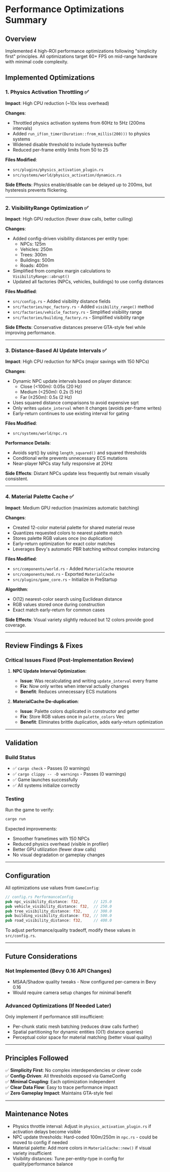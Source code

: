 # Performance Optimizations Summary

## Overview
Implemented 4 high-ROI performance optimizations following "simplicity first" principles.
All optimizations target 60+ FPS on mid-range hardware with minimal code complexity.

## Implemented Optimizations

### 1. Physics Activation Throttling ✅
**Impact**: High CPU reduction (~10x less overhead)

**Changes**:
- Throttled physics activation systems from 60Hz to 5Hz (200ms intervals)
- Added `run_if(on_timer(Duration::from_millis(200)))` to physics systems
- Widened disable threshold to include hysteresis buffer
- Reduced per-frame entity limits from 50 to 25

**Files Modified**:
- `src/plugins/physics_activation_plugin.rs`
- `src/systems/world/physics_activation/dynamics.rs`

**Side Effects**: Physics enable/disable can be delayed up to 200ms, but hysteresis prevents flickering.

---

### 2. VisibilityRange Optimization ✅
**Impact**: High GPU reduction (fewer draw calls, better culling)

**Changes**:
- Added config-driven visibility distances per entity type:
  - NPCs: 125m
  - Vehicles: 250m
  - Trees: 300m
  - Buildings: 500m
  - Roads: 400m
- Simplified from complex margin calculations to `VisibilityRange::abrupt()`
- Updated all factories (NPCs, vehicles, buildings) to use config distances

**Files Modified**:
- `src/config.rs` - Added visibility distance fields
- `src/factories/npc_factory.rs` - Added `visibility_range()` method
- `src/factories/vehicle_factory.rs` - Simplified visibility range
- `src/factories/building_factory.rs` - Simplified visibility range

**Side Effects**: Conservative distances preserve GTA-style feel while improving performance.

---

### 3. Distance-Based AI Update Intervals ✅
**Impact**: High CPU reduction for NPCs (major savings with 150 NPCs)

**Changes**:
- Dynamic NPC update intervals based on player distance:
  - Close (<100m): 0.05s (20 Hz)
  - Medium (<250m): 0.2s (5 Hz)
  - Far (≥250m): 0.5s (2 Hz)
- Uses squared distance comparisons to avoid expensive sqrt
- Only writes `update_interval` when it changes (avoids per-frame writes)
- Early-return continues to use existing interval for gating

**Files Modified**:
- `src/systems/world/npc.rs`

**Performance Details**:
- Avoids sqrt() by using `length_squared()` and squared thresholds
- Conditional write prevents unnecessary ECS mutations
- Near-player NPCs stay fully responsive at 20Hz

**Side Effects**: Distant NPCs update less frequently but remain visually consistent.

---

### 4. Material Palette Cache ✅
**Impact**: Medium GPU reduction (maximizes automatic batching)

**Changes**:
- Created 12-color material palette for shared material reuse
- Quantizes requested colors to nearest palette match
- Stores palette RGB values once (no duplication)
- Early-return optimization for exact color matches
- Leverages Bevy's automatic PBR batching without complex instancing

**Files Modified**:
- `src/components/world.rs` - Added `MaterialCache` resource
- `src/components/mod.rs` - Exported `MaterialCache`
- `src/plugins/game_core.rs` - Initialize in PreStartup

**Algorithm**:
- O(12) nearest-color search using Euclidean distance
- RGB values stored once during construction
- Exact match early-return for common cases

**Side Effects**: Visual variety slightly reduced but 12 colors provide good coverage.

---

## Review Findings & Fixes

### Critical Issues Fixed (Post-Implementation Review)

1. **NPC Update Interval Optimization**:
   - **Issue**: Was recalculating and writing `update_interval` every frame
   - **Fix**: Now only writes when interval actually changes
   - **Benefit**: Reduces unnecessary ECS mutations

2. **MaterialCache De-duplication**:
   - **Issue**: Palette colors duplicated in constructor and getter
   - **Fix**: Store RGB values once in `palette_colors` Vec
   - **Benefit**: Eliminates brittle duplication, adds early-return optimization

---

## Validation

### Build Status
- ✅ `cargo check` - Passes (0 warnings)
- ✅ `cargo clippy -- -D warnings` - Passes (0 warnings)
- ✅ Game launches successfully
- ✅ All systems initialize correctly

### Testing
Run the game to verify:
```bash
cargo run
```

Expected improvements:
- Smoother frametimes with 150 NPCs
- Reduced physics overhead (visible in profiler)
- Better GPU utilization (fewer draw calls)
- No visual degradation or gameplay changes

---

## Configuration

All optimizations use values from `GameConfig`:

```rust
// config.rs PerformanceConfig
pub npc_visibility_distance: f32,      // 125.0
pub vehicle_visibility_distance: f32,  // 250.0
pub tree_visibility_distance: f32,     // 300.0
pub building_visibility_distance: f32, // 500.0
pub road_visibility_distance: f32,     // 400.0
```

To adjust performance/quality tradeoff, modify these values in `src/config.rs`.

---

## Future Considerations

### Not Implemented (Bevy 0.16 API Changes)
- MSAA/Shadow quality tweaks - Now configured per-camera in Bevy 0.16
- Would require camera setup changes for minimal benefit

### Advanced Optimizations (If Needed Later)
Only implement if performance still insufficient:
- Per-chunk static mesh batching (reduces draw calls further)
- Spatial partitioning for dynamic entities (O(1) distance queries)
- Perceptual color space for material matching (better visual quality)

---

## Principles Followed

✅ **Simplicity First**: No complex interdependencies or clever code  
✅ **Config-Driven**: All thresholds exposed via GameConfig  
✅ **Minimal Coupling**: Each optimization independent  
✅ **Clear Data Flow**: Easy to trace performance impact  
✅ **Zero Gameplay Impact**: Maintains GTA-style feel  

---

## Maintenance Notes

- Physics throttle interval: Adjust in `physics_activation_plugin.rs` if activation delays become visible
- NPC update thresholds: Hard-coded 100m/250m in `npc.rs` - could be moved to config if needed
- Material palette: Add more colors in `MaterialCache::new()` if visual variety insufficient
- Visibility distances: Tune per-entity-type in config for quality/performance balance
